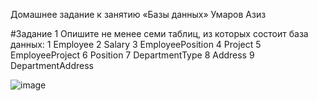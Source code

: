 Домашнее задание к занятию «Базы данных» Умаров Азиз

#Задание 1
Опишите не менее семи таблиц, из которых состоит база данных:
1	Employee
2	Salary
3	EmployeePosition
4	Project
5	EmployeeProject
6	Position
7	DepartmentType
8	Address
9	DepartmentAddress

![image](https://github.com/UmarovAM/sys-homework/assets/118117183/2370c7cd-be40-456c-a2d0-0c3eaf9ab78d)
